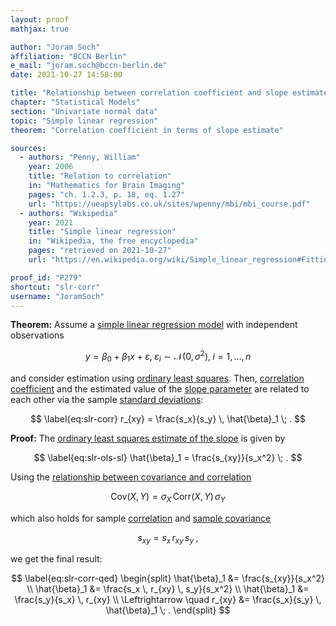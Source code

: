 ```yaml
---
layout: proof
mathjax: true

author: "Joram Soch"
affiliation: "BCCN Berlin"
e_mail: "joram.soch@bccn-berlin.de"
date: 2021-10-27 14:58:00

title: "Relationship between correlation coefficient and slope estimate in simple linear regression"
chapter: "Statistical Models"
section: "Univariate normal data"
topic: "Simple linear regression"
theorem: "Correlation coefficient in terms of slope estimate"

sources:
  - authors: "Penny, William"
    year: 2006
    title: "Relation to correlation"
    in: "Mathematics for Brain Imaging"
    pages: "ch. 1.2.3, p. 18, eq. 1.27"
    url: "https://ueapsylabs.co.uk/sites/wpenny/mbi/mbi_course.pdf"
  - authors: "Wikipedia"
    year: 2021
    title: "Simple linear regression"
    in: "Wikipedia, the free encyclopedia"
    pages: "retrieved on 2021-10-27"
    url: "https://en.wikipedia.org/wiki/Simple_linear_regression#Fitting_the_regression_line"

proof_id: "P279"
shortcut: "slr-corr"
username: "JoramSoch"
---
```



**Theorem:** Assume a [simple linear regression model](/D/slr) with independent observations

$$ \label{eq:slr}
y = \beta_0 + \beta_1 x + \varepsilon, \; \varepsilon_i \sim \mathcal{N}(0, \sigma^2), \; i = 1,\ldots,n
$$

and consider estimation using [ordinary least squares](/P/slr-ols). Then, [correlation coefficient](/D/corr) and the estimated value of the [slope parameter](/D/slr) are related to each other via the sample [standard deviations](/D/std):

$$ \label{eq:slr-corr}
r_{xy} = \frac{s_x}{s_y} \, \hat{\beta}_1 \; .
$$


**Proof:** The [ordinary least squares estimate of the slope](/P/slr-ols) is given by

$$ \label{eq:slr-ols-sl}
\hat{\beta}_1 = \frac{s_{xy}}{s_x^2} \; .
$$

Using the [relationship between covariance and correlation](/P/cov-corr)

$$ \label{eq:cov-corr}
\mathrm{Cov}(X,Y) = \sigma_X \, \mathrm{Corr}(X,Y) \, \sigma_Y
$$

which also holds for sample [correlation](/D/corr) and [sample covariance](/D/cov-samp)

$$ \label{eq:cov-corr-samp}
s_{xy} = s_x \, r_{xy} \, s_y \; ,
$$

we get the final result:

$$ \label{eq:slr-corr-qed}
\begin{split}
\hat{\beta}_1 &= \frac{s_{xy}}{s_x^2} \\
\hat{\beta}_1 &= \frac{s_x \, r_{xy} \, s_y}{s_x^2} \\
\hat{\beta}_1 &= \frac{s_y}{s_x} \, r_{xy} \\
\Leftrightarrow \quad r_{xy} &= \frac{s_x}{s_y} \, \hat{\beta}_1 \; .
\end{split}
$$